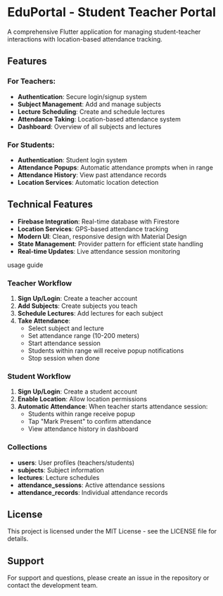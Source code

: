 # EduPortal - Student Teacher Portal

A comprehensive Flutter application for managing student-teacher interactions with location-based attendance tracking.

## Features

### For Teachers:
- **Authentication**: Secure login/signup system
- **Subject Management**: Add and manage subjects
- **Lecture Scheduling**: Create and schedule lectures
- **Attendance Taking**: Location-based attendance system
- **Dashboard**: Overview of all subjects and lectures

### For Students:
- **Authentication**: Student login system
- **Attendance Popups**: Automatic attendance prompts when in range
- **Attendance History**: View past attendance records
- **Location Services**: Automatic location detection

## Technical Features

- **Firebase Integration**: Real-time database with Firestore
- **Location Services**: GPS-based attendance tracking
- **Modern UI**: Clean, responsive design with Material Design
- **State Management**: Provider pattern for efficient state handling
- **Real-time Updates**: Live attendance session monitoring


usage guide

### Teacher Workflow

1. **Sign Up/Login**: Create a teacher account
2. **Add Subjects**: Create subjects you teach
3. **Schedule Lectures**: Add lectures for each subject
4. **Take Attendance**: 
   - Select subject and lecture
   - Set attendance range (10-200 meters)
   - Start attendance session
   - Students within range will receive popup notifications
   - Stop session when done

### Student Workflow

1. **Sign Up/Login**: Create a student account
2. **Enable Location**: Allow location permissions
3. **Automatic Attendance**: When teacher starts attendance session:
   - Students within range receive popup
   - Tap "Mark Present" to confirm attendance
   - View attendance history in dashboard


### Collections

- **users**: User profiles (teachers/students)
- **subjects**: Subject information
- **lectures**: Lecture schedules
- **attendance_sessions**: Active attendance sessions
- **attendance_records**: Individual attendance records


## License

This project is licensed under the MIT License - see the LICENSE file for details.

## Support

For support and questions, please create an issue in the repository or contact the development team.
